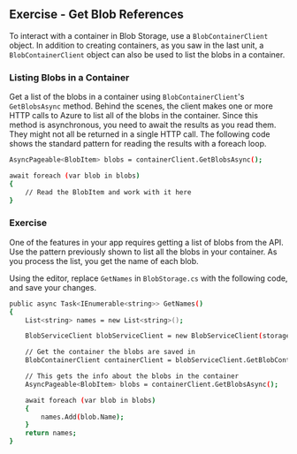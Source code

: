 ## Exercise - Get Blob References

To interact with a container in Blob Storage, use a `BlobContainerClient` object. In addition to creating containers, as you saw in the last unit, a `BlobContainerClient` object can also be used to list the blobs in a container.

### Listing Blobs in a Container

Get a list of the blobs in a container using `BlobContainerClient`'s `GetBlobsAsync` method. Behind the scenes, the client makes one or more HTTP calls to Azure to list all of the blobs in the container. Since this method is asynchronous, you need to await the results as you read them. They might not all be returned in a single HTTP call. The following code shows the standard pattern for reading the results with a foreach loop.

```bash
AsyncPageable<BlobItem> blobs = containerClient.GetBlobsAsync();

await foreach (var blob in blobs)
{
    // Read the BlobItem and work with it here
}
```

### Exercise

One of the features in your app requires getting a list of blobs from the API. Use the pattern previously shown to list all the blobs in your container. As you process the list, you get the name of each blob.

Using the editor, replace `GetNames` in `BlobStorage.cs` with the following code, and save your changes. 

```bash
public async Task<IEnumerable<string>> GetNames()
{
    List<string> names = new List<string>();

    BlobServiceClient blobServiceClient = new BlobServiceClient(storageConfig.ConnectionString);

    // Get the container the blobs are saved in
    BlobContainerClient containerClient = blobServiceClient.GetBlobContainerClient(storageConfig.FileContainerName);

    // This gets the info about the blobs in the container
    AsyncPageable<BlobItem> blobs = containerClient.GetBlobsAsync();

    await foreach (var blob in blobs)
    {
        names.Add(blob.Name);
    }
    return names;
}
```
